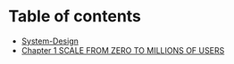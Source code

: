 # Table of contents

* [System-Design](README.md)
* [Chapter 1 SCALE FROM ZERO TO MILLIONS OF USERS](chapter-1-scale-from-zero-to-millions-of-users.md)
